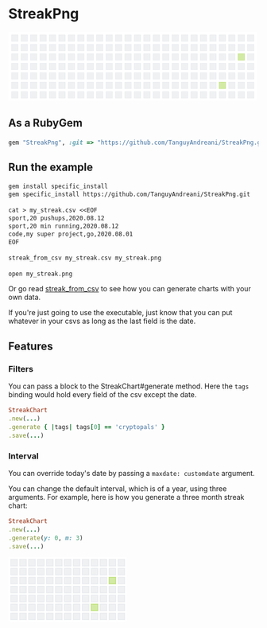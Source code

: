 # StreakPng

![](default_chart.png)

## As a RubyGem

```ruby
gem "StreakPng", :git => "https://github.com/TanguyAndreani/StreakPng.git"
```

## Run the example

```shell
gem install specific_install
gem specific_install https://github.com/TanguyAndreani/StreakPng.git

cat > my_streak.csv <<EOF
sport,20 pushups,2020.08.12
sport,20 min running,2020.08.12
code,my super project,go,2020.08.01
EOF

streak_from_csv my_streak.csv my_streak.png

open my_streak.png
```

Or go read [streak_from_csv](/bin/streak_from_csv) to see how you can generate charts with your own data.

If you're just going to use the executable, just know that you can put whatever in your csvs as long as the last field is the date.

## Features

### Filters

You can pass a block to the StreakChart#generate method. Here the `tags` binding would hold every field of the csv except the date.

```ruby
StreakChart
.new(...)
.generate { |tags| tags[0] == 'cryptopals' }
.save(...)
```

### Interval

You can override today's date by passing a `maxdate: customdate` argument.

You can change the default interval, which is of a year, using three arguments. For example, here is how you generate a three month streak chart:

```ruby
StreakChart
.new(...)
.generate(y: 0, m: 3)
.save(...)
```

![](three_months.png)

